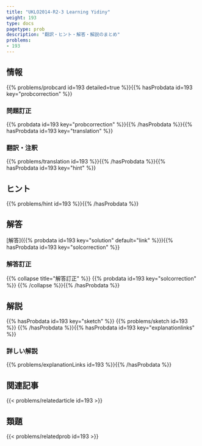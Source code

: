 ```yaml
---
title: "UKLO2014-R2-3 Learning Yidiny"
weight: 193
type: docs
pagetype: prob
description: "翻訳・ヒント・解答・解説のまとめ"
problems: 
- 193
---
```


## 情報

{{% problems/probcard id=193 detailed=true %}}{{% hasProbdata id=193 key="probcorrection" %}}

### 問題訂正

{{% probdata id=193 key="probcorrection" %}}{{% /hasProbdata %}}{{% hasProbdata id=193 key="translation" %}}

### 翻訳・注釈

{{% problems/translation id=193 %}}{{% /hasProbdata %}}{{% hasProbdata id=193 key="hint" %}}

## ヒント

{{% problems/hint id=193 %}}{{% /hasProbdata %}}

## 解答

[解答]({{% probdata id=193 key="solution" default="link" %}}){{% hasProbdata id=193 key="solcorrection" %}}

### 解答訂正

{{% collapse title="解答訂正" %}}
{{% probdata id=193 key="solcorrection" %}}
{{% /collapse %}}{{% /hasProbdata %}}

## 解説

{{% hasProbdata id=193 key="sketch" %}}
{{% problems/sketch id=193 %}}
{{% /hasProbdata %}}{{% hasProbdata id=193 key="explanationlinks" %}}

### 詳しい解説

{{% problems/explanationLinks id=193 %}}{{% /hasProbdata %}}

## 関連記事

{{< problems/relatedarticle id=193 >}}

## 類題

{{< problems/relatedprob id=193 >}}
